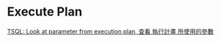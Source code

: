 # Execute Plan

[TSQL: Look at parameter from execution plan, 查看 執行計畫 所使用的參數](http://sharedderrick.blogspot.com/2018/07/)

